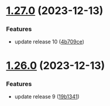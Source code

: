 # [1.27.0](https://github.com/SoufianeSaadouni/demo-project/compare/v1.26.0...v1.27.0) (2023-12-13)


### Features

* update release 10 ([4b709ce](https://github.com/SoufianeSaadouni/demo-project/commit/4b709ce308d6745d90bcf9e29d411d50d4511abc))

# [1.26.0](https://github.com/SoufianeSaadouni/demo-project/compare/v1.25.0...v1.26.0) (2023-12-13)


### Features

* update release 9 ([19b1341](https://github.com/SoufianeSaadouni/demo-project/commit/19b1341597bafabc37ec3de195b6acfa45f9fccb))
